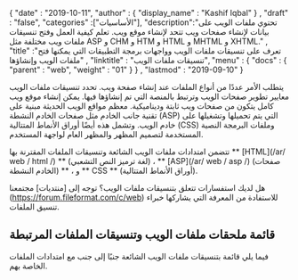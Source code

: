 {
  "date" : "2019-10-11",
  "author" : {
    "display_name" : "Kashif Iqbal"
} ,
  "draft" : "false",
  "categories" :["الأساسيات"],
  "description":"تحتوي ملفات الويب على بيانات لإنشاء صفحات ويب تتحد لإنشاء موقع ويب. تعلم كيفية العمل وفتح تنسيقات ملفات ويب مختلفة مثل ASP و CHM و HTM و HTML و MHTML و XHTML." ,
  "title" :"تعرف على تنسيقات ملفات الويب وواجهات برمجة التطبيقات التي يمكنها فتح ملفات الويب وإنشاؤها" ,
  "linktitle" : "تنسيقات ملفات الويب",
  "menu" : {
    "docs" : {
      "parent" : "web",
      "weight" : "01"
}
} ,
  "lastmod" : "2019-09-10"
}

يتطلب الأمر عددًا من أنواع الملفات عند إنشاء صفحة ويب. تحدد تنسيقات ملفات الويب معايير تطوير صفحات الويب وترتبط بالمنصة التي تم إنشاؤها فيها. يمكن إنشاء موقع ويب كامل يتكون من صفحات ويب ثابتة وديناميكية. معظم مواقع الويب الحديثة مبنية على تقنية جانب الخادم مثل صفحات الخادم النشطة (ASP) التي يتم تحميلها وتشغيلها على خادم الويب. وتشمل هذه أيضًا أوراق الأنماط المتتالية (CSS) وملفات البرمجة النصية المستخدمة لتصميم المظهر والمظهر العام لواجهة المستخدم.

تتضمن امتدادات ملفات الويب الشائعة وتنسيقات الملفات المقترنة بها ** [HTML](/ar/ web / html /) ** (لغة ترميز النص التشعبي) ، ** [ASP](/ar/ web / asp /) (صفحات الخادم النشطة) ** ، و ** CSS ** (أوراق الأنماط المتتالية).

هل لديك استفسارات تتعلق بتنسيقات ملفات الويب؟ توجه إلى [منتديات] مجتمعنا (https://forum.fileformat.com/c/web) للاستفادة من المعرفة التي يشاركها خبراء تنسيق الملفات.

## قائمة ملحقات ملفات الويب وتنسيقات الملفات المرتبطة

فيما يلي قائمة بتنسيقات ملفات الويب الشائعة جنبًا إلى جنب مع امتدادات الملفات الخاصة بهم.

